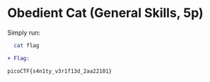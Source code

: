 # Obedient Cat (General Skills, 5p)
Simply run:
```bash 
  cat flag
```

```diff
+ Flag:
```
`picoCTF{s4n1ty_v3r1f13d_2aa22101}`
